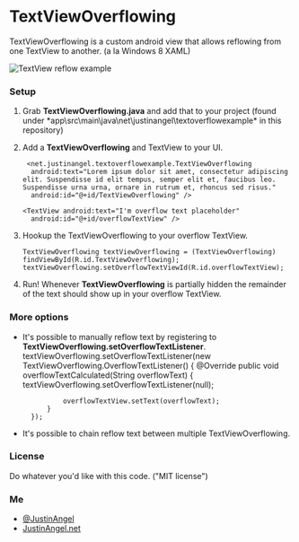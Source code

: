 # TextViewOverflowing
TextViewOverflowing is a custom android view that allows reflowing from one TextView to another. (a la Windows 8 XAML) 

![TextView reflow example](http://i.imgur.com/9wqpuil.jpg)

### Setup 

1. Grab **TextViewOverflowing.java** and add that to your project (found under *app\src\main\java\net\justinangel\textoverflowexample\* in this repository)
2. Add a **TextViewOverflowing** and TextView to your UI. 

        <net.justinangel.textoverflowexample.TextViewOverflowing
         android:text="Lorem ipsum dolor sit amet, consectetur adipiscing elit. Suspendisse id elit tempus, semper elit et, faucibus leo. Suspendisse urna urna, ornare in rutrum et, rhoncus sed risus."
         android:id="@+id/TextViewOverflowing" />

       <TextView android:text="I'm overflow text placeholder"
         android:id="@+id/overflowTextView" />

3. Hookup the TextViewOverflowing to your overflow TextView. 
      
       TextViewOverflowing textViewOverflowing = (TextViewOverflowing) findViewById(R.id.TextViewOverflowing);
       textViewOverflowing.setOverflowTextViewId(R.id.overflowTextView);

4. Run! Whenever **TextViewOverflowing** is partially hidden the remainder of the text should show up in your overflow TextView. 

### More options 

- It's possible to manually reflow text by registering to **TextViewOverflowing.setOverflowTextListener**.
        textViewOverflowing.setOverflowTextListener(new TextViewOverflowing.OverflowTextListener() {
            @Override
            public void overflowTextCalculated(String overflowText) {
                textViewOverflowing.setOverflowTextListener(null);

                overflowTextView.setText(overflowText);
            }
        });

- It's possible to chain reflow text between multiple TextViewOverflowing. 


### License 
Do whatever you'd like with this code. ("MIT license") 

### Me
 - [@JustinAngel](http://twitter.com/JustinAngel)
 - [JustinAngel.net](http://JustinAngel.net)

